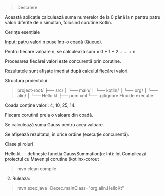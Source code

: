 > Descriere

Această aplicație calculează suma numerelor de la 0 până la n pentru patru valori diferite de n simultan, folosind corutine Kotlin.

Cerințe esențiale

Input: patru valori n puse într-o coadă (Queue<Int>).

Pentru fiecare valoare n, se calculează sum = 0 + 1 + 2 + ... + n.

Procesarea fiecărei valori este concurentă prin corutine. 

Rezultatele sunt afișate imediat după calculul fiecărei valori.

Structura proiectului
> project-root/
├── src/
│   └── main/
│       └── kotlin/
│           └── org/
│               └── alin/
│                   └── Hello.kt
├── pom.xml
└── .gitignore
Flux de execuție

Coada conține valori: 4, 10, 25, 14.

Fiecare corutină preia o valoare din coadă.

Se calculează suma Gauss pentru acea valoare.

Se afișează rezultatul, în orice ordine (execuție concurentă).

Clase și roluri

Hello.kt — definește funcția GaussSummation(n: Int): Int Compilează proiectul cu Maven:și corutine (kotlinx-corout
> mvn clean compile
2. Rulează:
> mvn exec:java -Dexec.mainClass="org.alin.HelloKt"
